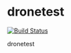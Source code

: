 # dronetest

[![Build Status](https://drone.winkels.ir/api/badges/Mtt6300/dronetest/status.svg)](https://drone.winkels.ir/Mtt6300/dronetest)

dronetest
